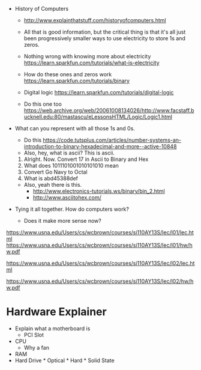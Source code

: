 * History of Computers
   * http://www.explainthatstuff.com/historyofcomputers.html
    
    * All that is good information, but the critical thing is that it's all just been progressively smaller ways to use electricity to  store 1s and zeros. 
    * Nothing wrong with knowing more about electricity https://learn.sparkfun.com/tutorials/what-is-electricity
    * How do these ones and zeros work https://learn.sparkfun.com/tutorials/binary
    * Digital logic https://learn.sparkfun.com/tutorials/digital-logic
    * Do this one too https://web.archive.org/web/20061008134026/http://www.facstaff.bucknell.edu:80/mastascu/eLessonsHTML/Logic/Logic1.html

* What can you represent with all those 1s and 0s. 
   * Do this https://code.tutsplus.com/articles/number-systems-an-introduction-to-binary-hexadecimal-and-more--active-10848
   * Also, hey, what is ascii? This is ascii. 
   1. Alright. Now. Convert 17 in Ascii to Binary and Hex
   2. What does 1011101001010101010 mean
   3. Convert Go Navy to Octal
   4. What is abd45388def
   * Also, yeah there is this. 
      * http://www.electronics-tutorials.ws/binary/bin_2.html
      * http://www.asciitohex.com/

* Tying it all together. How do computers work?
   * Does it make more sense now?
  
   
https://www.usna.edu/Users/cs/wcbrown/courses/si110AY13S/lec/l01/lec.html
https://www.usna.edu/Users/cs/wcbrown/courses/si110AY13S/lec/l01/hw/hw.pdf

https://www.usna.edu/Users/cs/wcbrown/courses/si110AY13S/lec/l02/lec.html

https://www.usna.edu/Users/cs/wcbrown/courses/si110AY13S/lec/l02/hw/hw.pdf

# Hardware Explainer
* Explain what a motherboard is
     * PCI Slot
* CPU 
     * Why a fan
* RAM
* Hard Drive
      * Optical
      * Hard
      * Solid State 
